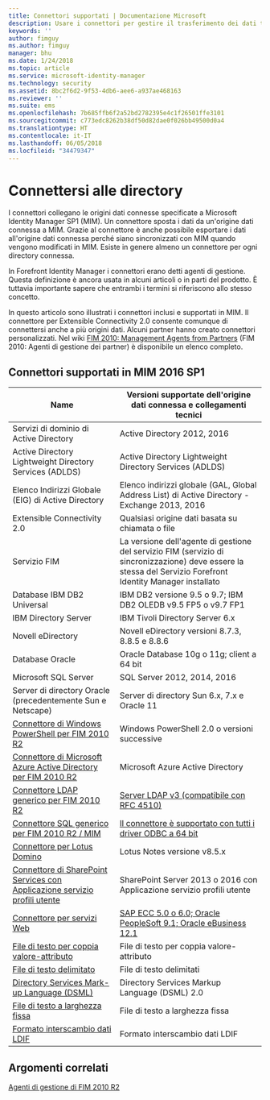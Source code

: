 ```yaml
---
title: Connettori supportati | Documentazione Microsoft
description: Usare i connettori per gestire il trasferimento dei dati tra MIM e le origini dati connesse.
keywords: ''
author: fimguy
ms.author: fimguy
manager: bhu
ms.date: 1/24/2018
ms.topic: article
ms.service: microsoft-identity-manager
ms.technology: security
ms.assetid: 8bc2f6d2-9f53-4db6-aee6-a937ae468163
ms.reviewer: ''
ms.suite: ems
ms.openlocfilehash: 7b685ffb6f2a52bd2782395e4c1f26501ffe3101
ms.sourcegitcommit: c773edc8262b38df50d82dae0f026bb49500d0a4
ms.translationtype: HT
ms.contentlocale: it-IT
ms.lasthandoff: 06/05/2018
ms.locfileid: "34479347"
---
```

# <a name="connect-to-your-directories"></a>Connettersi alle directory

I connettori collegano le origini dati connesse specificate a Microsoft Identity Manager SP1 (MIM). Un connettore sposta i dati da un'origine dati connessa a MIM. Grazie al connettore è anche possibile esportare i dati all'origine dati connessa perché siano sincronizzati con MIM quando vengono modificati in MIM. Esiste in genere almeno un connettore per ogni directory connessa.

In Forefront Identity Manager i connettori erano detti agenti di gestione. Questa definizione è ancora usata in alcuni articoli o in parti del prodotto. È tuttavia importante sapere che entrambi i termini si riferiscono allo stesso concetto.

In questo articolo sono illustrati i connettori inclusi e supportati in MIM. Il connettore per Extensible Connectivity 2.0 consente comunque di connettersi anche a più origini dati. Alcuni partner hanno creato connettori personalizzati. Nel wiki [FIM 2010: Management Agents from Partners](http://social.technet.microsoft.com/wiki/contents/articles/1589.fim-2010-management-agents-from-partners.aspx) (FIM 2010: Agenti di gestione dei partner) è disponibile un elenco completo.

## <a name="supported-connectors-in-mim-2016-sp1"></a>Connettori supportati in MIM 2016 SP1

| Name | Versioni supportate dell'origine dati connessa e collegamenti tecnici |
| ---- | ----------------------------------------------- |
| Servizi di dominio di Active Directory | Active Directory 2012, 2016 |
| Active Directory Lightweight Directory Services (ADLDS) | Active Directory Lightweight Directory Services (ADLDS) |
| Elenco Indirizzi Globale (EIG) di Active Directory | Elenco indirizzi globale (GAL, Global Address List) di Active Directory - Exchange 2013, 2016 |
| Extensible Connectivity 2.0 | Qualsiasi origine dati basata su chiamata o file |
| Servizio FIM | La versione dell'agente di gestione del servizio FIM (servizio di sincronizzazione) deve essere la stessa del Servizio Forefront Identity Manager installato |
| Database IBM DB2 Universal | IBM DB2 versione 9.5 o 9.7; IBM DB2 OLEDB v9.5 FP5 o v9.7 FP1 |
| IBM Directory Server | IBM Tivoli Directory Server 6.x |
| Novell eDirectory | Novell eDirectory versioni 8.7.3, 8.8.5 e 8.8.6 |
| Database Oracle | Oracle Database 10g o 11g; client a 64 bit |
| Microsoft SQL Server | SQL Server 2012, 2014, 2016 |
| Server di directory Oracle (precedentemente Sun e Netscape) | Server di directory Sun 6.x, 7.x e Oracle 11 |
| [Connettore di Windows PowerShell per FIM 2010 R2](https://msdn.microsoft.com/library/dn640417.aspx) | Windows PowerShell 2.0 o versioni successive |
| [Connettore di Microsoft Azure Active Directory per FIM 2010 R2](https://msdn.microsoft.com/library/dn511001.aspx) | Microsoft Azure Active Directory |
| [Connettore LDAP generico per FIM 2010 R2](https://msdn.microsoft.com/library/dn510997.aspx) | [Server LDAP v3 (compatibile con RFC 4510)](https://docs.microsoft.com/azure/active-directory/connect/active-directory-aadconnectsync-connector-genericldap) |
| [Connettore SQL generico per FIM 2010 R2 / MIM](https://msdn.microsoft.com/library/dn510997.aspx) | [Il connettore è supportato con tutti i driver ODBC a 64 bit](https://docs.microsoft.com/azure/active-directory/connect/active-directory-aadconnectsync-connector-genericsql) |
| [Connettore per Lotus Domino](https://msdn.microsoft.com/library/hh859750.aspx) | Lotus Notes versione v8.5.x |
| [Connettore di SharePoint Services con Applicazione servizio profili utente ](https://msdn.microsoft.com/library/dn511003.aspx) | SharePoint Server 2013 o 2016 con Applicazione servizio profili utente |
| [Connettore per servizi Web](https://www.microsoft.com/en-us/download/details.aspx?id=51495) | [SAP ECC 5.0 o 6.0; Oracle PeopleSoft 9.1; Oracle eBusiness 12.1](https://docs.microsoft.com/microsoft-identity-manager/reference/microsoft-identity-manager-2016-ma-ws) |
| [File di testo per coppia valore-attributo](https://technet.microsoft.com/library/cc708644(v=ws.10).aspx) | File di testo per coppia valore-attributo |
| [File di testo delimitato](https://technet.microsoft.com/library/cc720612(v=ws.10).aspx) | File di testo delimitati |
| [Directory Services Mark-up Language (DSML)](https://technet.microsoft.com/library/cc720660(v=ws.10).aspx) | Directory Services Markup Language (DSML) 2.0 |
| [File di testo a larghezza fissa](https://technet.microsoft.com/library/cc720633(v=ws.10).aspx) | File di testo a larghezza fissa |
| [Formato interscambio dati LDIF](https://technet.microsoft.com/library/cc708662(v=ws.10).aspx) | Formato interscambio dati LDIF |

## <a name="related-topics"></a>Argomenti correlati

[Agenti di gestione di FIM 2010 R2](https://technet.microsoft.com/library/jj133885.aspx)

